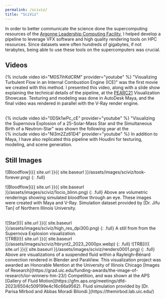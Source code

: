```yaml
---
permalink: /sciviz/
title: "SciViz"
---
```


In order to better communicate the science done the supercomputing resources of the [Argonne Leadership Computing Facility](https://www.alcf.anl.gov/), I helped develop a pipeline to leverage VFX software and high quality rendering tools on HPC resources. Since datasets were often hundreds of gigabytes, if not terabytes, being able to use these tools on the supercomputers was crucial. 

## Videos

{% include video id="M0S7ihKdCRM" provider="youtube" %}
"Visualizing Turbulent Flow in an Internal Combustion Engine (ICE)" was the first movie we created with this method. I presented this video, along with a slide show explaining the technical details of the pipeline, at the [PEARC21](https://pearc.acm.org/pearc21/) Visualization Showcase. Texturing and modeling was done in AutoDesk Maya, and the final video was rendered in parallel with the V-Ray render engine. 


<br>
{% include video id="0DSk1wPc_cE" provider="youtube" %}
"Visualizing the Supernova Explosion of a 25-Solar-Mass Star and the Simultaneous Birth of a Neutron-Star" was shown the following year at the 

<br>
{% include video id="Nl3m2Zz61D4" provider="youtube" %}
In addition to Maya, I have also replicated this pipeline with Houdini for texturing, modeling, and scene generation. 

## Still Images


![Bloodflow]({{ site.url }}{{ site.baseurl }}/assets/images/sciviz/took-forever.png)
{: .full}

![Bloodflow]({{ site.url }}{{ site.baseurl }}/assets/images/sciviz/1ocio_blinn.png)
{: .full}
Above are volumetric renderings showing simulated bloodflow through an eye. These images were created with Maya and V-Ray. Simulation dataset provided by [Dr. Jifu Tan] of Northern Illinois University. 

<br>
![Star]({{ site.url }}{{ site.baseurl }}/assets/images/sciviz/high_res_dpi300.png)
{: .full}
A still from from the Supernova Explosion visualization. 

<br>
![TRB]({{ site.url }}{{ site.baseurl }}/assets/images/sciviz/hbrynt2_2023_2000px.webp)
{: .full}
![TRB]({{ site.url }}{{ site.baseurl }}/assets/images/sciviz/renders0001.png)
{: .full}
Above are visualizations of a suspended fluid within a Rayleigh–Bénard convection rendered in Blender and ParaView. This visualization project was awarded an Honorable Mention at the University of Illinois Chicago [Images of Research](https://grad.uic.edu/funding-awards/the-image-of-research/ior-winners-hm-23/) Competition, and was shown at the APS [Gallery of Fluid Motion](https://gfm.aps.org/meetings/dfd-2023/6504c509199e4c16c66a9562). Fluid simulation provided by [Dr. Parisa Mirbod and Abbas Moradi Bilondi.](https://themirbod.lab.uic.edu/)

